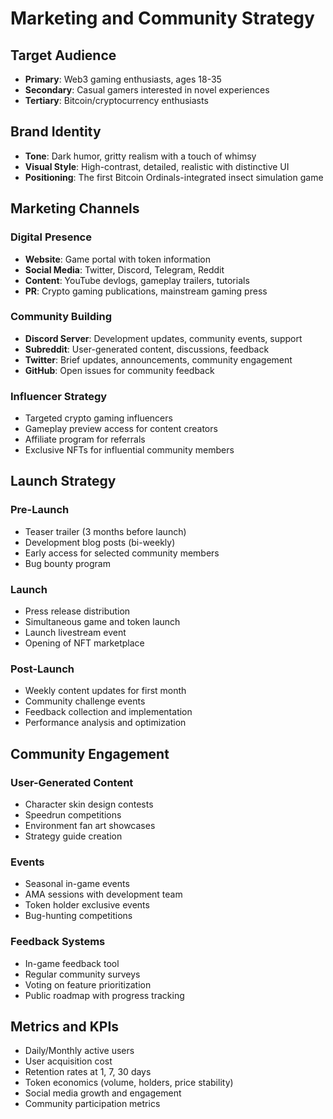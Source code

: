 # Marketing and Community Strategy

## Target Audience
- **Primary**: Web3 gaming enthusiasts, ages 18-35
- **Secondary**: Casual gamers interested in novel experiences
- **Tertiary**: Bitcoin/cryptocurrency enthusiasts

## Brand Identity
- **Tone**: Dark humor, gritty realism with a touch of whimsy
- **Visual Style**: High-contrast, detailed, realistic with distinctive UI
- **Positioning**: The first Bitcoin Ordinals-integrated insect simulation game

## Marketing Channels

### Digital Presence
- **Website**: Game portal with token information
- **Social Media**: Twitter, Discord, Telegram, Reddit
- **Content**: YouTube devlogs, gameplay trailers, tutorials
- **PR**: Crypto gaming publications, mainstream gaming press

### Community Building
- **Discord Server**: Development updates, community events, support
- **Subreddit**: User-generated content, discussions, feedback
- **Twitter**: Brief updates, announcements, community engagement
- **GitHub**: Open issues for community feedback

### Influencer Strategy
- Targeted crypto gaming influencers
- Gameplay preview access for content creators
- Affiliate program for referrals
- Exclusive NFTs for influential community members

## Launch Strategy

### Pre-Launch
- Teaser trailer (3 months before launch)
- Development blog posts (bi-weekly)
- Early access for selected community members
- Bug bounty program

### Launch
- Press release distribution
- Simultaneous game and token launch
- Launch livestream event
- Opening of NFT marketplace

### Post-Launch
- Weekly content updates for first month
- Community challenge events
- Feedback collection and implementation
- Performance analysis and optimization

## Community Engagement

### User-Generated Content
- Character skin design contests
- Speedrun competitions
- Environment fan art showcases
- Strategy guide creation

### Events
- Seasonal in-game events
- AMA sessions with development team
- Token holder exclusive events
- Bug-hunting competitions

### Feedback Systems
- In-game feedback tool
- Regular community surveys
- Voting on feature prioritization
- Public roadmap with progress tracking

## Metrics and KPIs
- Daily/Monthly active users
- User acquisition cost
- Retention rates at 1, 7, 30 days
- Token economics (volume, holders, price stability)
- Social media growth and engagement
- Community participation metrics 